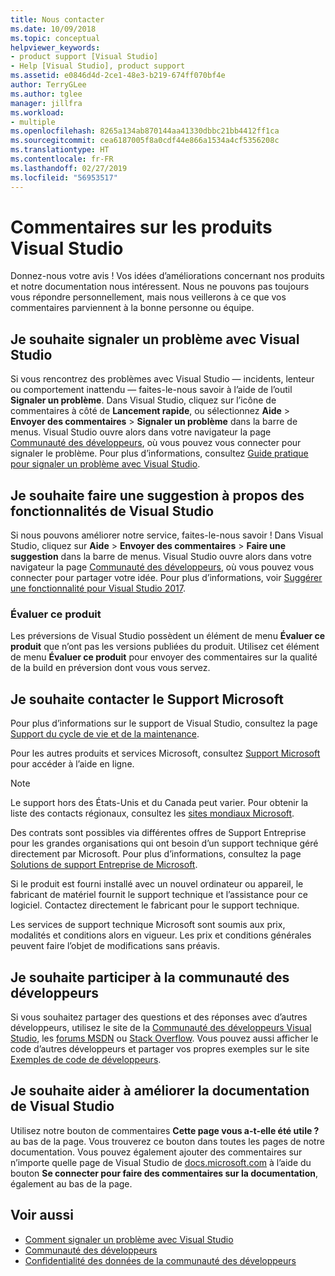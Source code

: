 ```yaml
---
title: Nous contacter
ms.date: 10/09/2018
ms.topic: conceptual
helpviewer_keywords:
- product support [Visual Studio]
- Help [Visual Studio], product support
ms.assetid: e0846d4d-2ce1-48e3-b219-674ff070bf4e
author: TerryGLee
ms.author: tglee
manager: jillfra
ms.workload:
- multiple
ms.openlocfilehash: 8265a134ab870144aa41330dbbc21bb4412ff1ca
ms.sourcegitcommit: cea6187005f8a0cdf44e866a1534a4cf5356208c
ms.translationtype: HT
ms.contentlocale: fr-FR
ms.lasthandoff: 02/27/2019
ms.locfileid: "56953517"
---
```

# <a name="visual-studio-product-feedback"></a>Commentaires sur les produits Visual Studio

Donnez-nous votre avis ! Vos idées d’améliorations concernant nos produits et notre documentation nous intéressent. Nous ne pouvons pas toujours vous répondre personnellement, mais nous veillerons à ce que vos commentaires parviennent à la bonne personne ou équipe.

## <a name="i-want-to-report-a-problem-with-visual-studio"></a>Je souhaite signaler un problème avec Visual Studio

Si vous rencontrez des problèmes avec Visual Studio &mdash; incidents, lenteur ou comportement inattendu &mdash; faites-le-nous savoir à l’aide de l’outil **Signaler un problème**. Dans Visual Studio, cliquez sur l’icône de commentaires à côté de **Lancement rapide**, ou sélectionnez **Aide** > **Envoyer des commentaires** > **Signaler un problème** dans la barre de menus. Visual Studio ouvre alors dans votre navigateur la page [Communauté des développeurs](https://developercommunity.visualstudio.com), où vous pouvez vous connecter pour signaler le problème. Pour plus d’informations, consultez [Guide pratique pour signaler un problème avec Visual Studio](how-to-report-a-problem-with-visual-studio.md).

## <a name="i-want-to-make-a-suggestion-about-visual-studio-features"></a>Je souhaite faire une suggestion à propos des fonctionnalités de Visual Studio

Si nous pouvons améliorer notre service, faites-le-nous savoir ! Dans Visual Studio, cliquez sur **Aide** > **Envoyer des commentaires** > **Faire une suggestion** dans la barre de menus. Visual Studio ouvre alors dans votre navigateur la page [Communauté des développeurs](https://developercommunity.visualstudio.com), où vous pouvez vous connecter pour partager votre idée. Pour plus d’informations, voir [Suggérer une fonctionnalité pour Visual Studio 2017](suggest-a-feature.md).

### <a name="rate-this-product"></a>Évaluer ce produit

Les préversions de Visual Studio possèdent un élément de menu **Évaluer ce produit** que n’ont pas les versions publiées du produit. Utilisez cet élément de menu **Évaluer ce produit** pour envoyer des commentaires sur la qualité de la build en préversion dont vous vous servez.

## <a name="i-want-to-contact-microsoft-support"></a>Je souhaite contacter le Support Microsoft

Pour plus d’informations sur le support de Visual Studio, consultez la page [Support du cycle de vie et de la maintenance](/visualstudio/productinfo/vs-servicing-vs).

Pour les autres produits et services Microsoft, consultez [Support Microsoft](https://go.microsoft.com/fwlink/?LinkID=99019) pour accéder à l’aide en ligne.

> [!NOTE]
> Le support hors des États-Unis et du Canada peut varier. Pour obtenir la liste des contacts régionaux, consultez les [sites mondiaux Microsoft](https://www.microsoft.com/worldwide/).

Des contrats sont possibles via différentes offres de Support Entreprise pour les grandes organisations qui ont besoin d’un support technique géré directement par Microsoft. Pour plus d’informations, consultez la page [Solutions de support Entreprise de Microsoft](https://go.microsoft.com/fwlink/?LinkId=258223).

Si le produit est fourni installé avec un nouvel ordinateur ou appareil, le fabricant de matériel fournit le support technique et l’assistance pour ce logiciel. Contactez directement le fabricant pour le support technique.

Les services de support technique Microsoft sont soumis aux prix, modalités et conditions alors en vigueur. Les prix et conditions générales peuvent faire l’objet de modifications sans préavis.

## <a name="i-want-to-get-involved-in-the-developer-community"></a>Je souhaite participer à la communauté des développeurs

Si vous souhaitez partager des questions et des réponses avec d’autres développeurs, utilisez le site de la [Communauté des développeurs Visual Studio](https://developercommunity.visualstudio.com), les [forums MSDN](https://social.msdn.microsoft.com/Forums/home) ou [Stack Overflow](https://stackoverflow.com/). Vous pouvez aussi afficher le code d’autres développeurs et partager vos propres exemples sur le site [Exemples de code de développeurs](https://code.msdn.microsoft.com/).

## <a name="i-want-to-help-improve-the-visual-studio-documentation"></a>Je souhaite aider à améliorer la documentation de Visual Studio

Utilisez notre bouton de commentaires **Cette page vous a-t-elle été utile ?** au bas de la page. Vous trouverez ce bouton dans toutes les pages de notre documentation. Vous pouvez également ajouter des commentaires sur n’importe quelle page de Visual Studio de [docs.microsoft.com](https://docs.microsoft.com/visualstudio/) à l’aide du bouton **Se connecter pour faire des commentaires sur la documentation**, également au bas de la page.

## <a name="see-also"></a>Voir aussi

* [Comment signaler un problème avec Visual Studio](how-to-report-a-problem-with-visual-studio.md)
* [Communauté des développeurs](https://developercommunity.visualstudio.com)
* [Confidentialité des données de la communauté des développeurs](developer-community-privacy.md)

